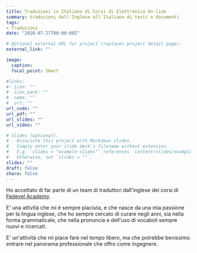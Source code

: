 ```yaml
---
title: Traduzioni in Italiano di Corsi di Elettronica On-line
summary: traduzioni dall'Inglese all'Italiano di testi e documenti
tags:
- Traduzioni
date: "2020-07-27T00:00:00Z"

# Optional external URL for project (replaces project detail page).
external_link: ""

image:
  caption:
  focal_point: Smart

#links:
#- icon: ""
#  icon_pack: ""
#  name: ""
#  url: ""
url_code: ""
url_pdf: ""
url_slides: ""
url_video: ""

# Slides (optional).
#   Associate this project with Markdown slides.
#   Simply enter your slide deck's filename without extension.
#   E.g. `slides = "example-slides"` references `content/slides/example-slides.md`.
#   Otherwise, set `slides = ""`.
slides: ""
draft: false
share: false
---
```


Ho accettato di far parte di un team di traduttori dall'inglese dei corsi di [Fedevel Academy](https://academy.fedevel.com/). 

E' una attività che mi è sempre piaciuta, e che nasce da una mia passione per la lingua inglese, che ho sempre cercato di curare negli anni, sia nella forma grammaticale, che nella pronuncia e dell'uso di vocaboli sempre nuovi e ricercati.

E' un'attività che mi piace fare nel tempo libero, ma che potrebbe benissimo entrare nel panorama professionale che offro come ingegnere.


